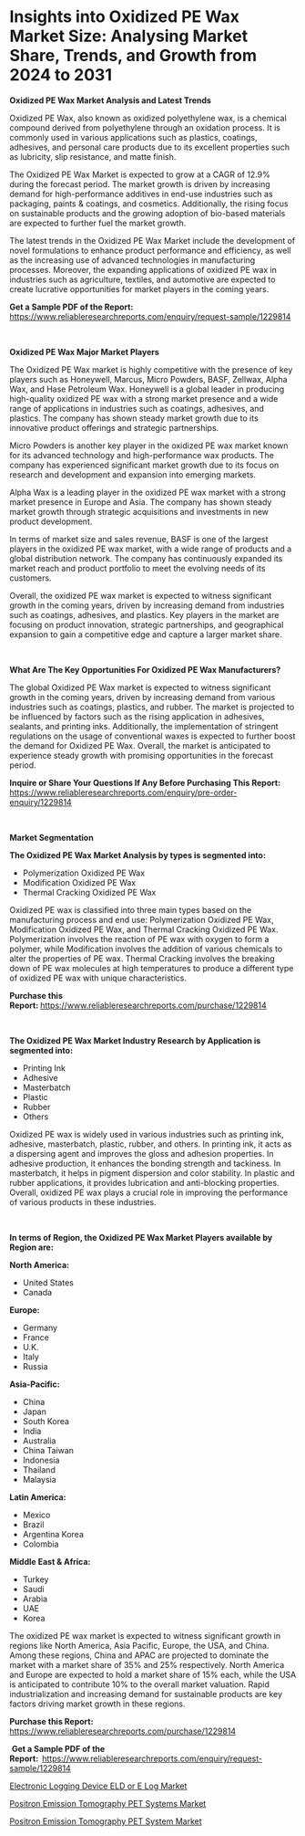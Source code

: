 <p><h1>Insights into Oxidized PE Wax Market Size: Analysing Market Share, Trends, and Growth from 2024 to 2031</h1></p><p><strong>Oxidized PE Wax Market Analysis and Latest Trends</strong></p>
<p><p>Oxidized PE Wax, also known as oxidized polyethylene wax, is a chemical compound derived from polyethylene through an oxidation process. It is commonly used in various applications such as plastics, coatings, adhesives, and personal care products due to its excellent properties such as lubricity, slip resistance, and matte finish.</p><p>The Oxidized PE Wax Market is expected to grow at a CAGR of 12.9% during the forecast period. The market growth is driven by increasing demand for high-performance additives in end-use industries such as packaging, paints & coatings, and cosmetics. Additionally, the rising focus on sustainable products and the growing adoption of bio-based materials are expected to further fuel the market growth.</p><p>The latest trends in the Oxidized PE Wax Market include the development of novel formulations to enhance product performance and efficiency, as well as the increasing use of advanced technologies in manufacturing processes. Moreover, the expanding applications of oxidized PE wax in industries such as agriculture, textiles, and automotive are expected to create lucrative opportunities for market players in the coming years.</p></p>
<p><strong>Get a Sample PDF of the Report:&nbsp;</strong> <a href="https://www.reliableresearchreports.com/enquiry/request-sample/1229814">https://www.reliableresearchreports.com/enquiry/request-sample/1229814</a></p>
<p>&nbsp;</p>
<p><strong>Oxidized PE Wax Major Market Players</strong></p>
<p><p>The Oxidized PE Wax market is highly competitive with the presence of key players such as Honeywell, Marcus, Micro Powders, BASF, Zellwax, Alpha Wax, and Hase Petroleum Wax. Honeywell is a global leader in producing high-quality oxidized PE wax with a strong market presence and a wide range of applications in industries such as coatings, adhesives, and plastics. The company has shown steady market growth due to its innovative product offerings and strategic partnerships.</p><p>Micro Powders is another key player in the oxidized PE wax market known for its advanced technology and high-performance wax products. The company has experienced significant market growth due to its focus on research and development and expansion into emerging markets.</p><p>Alpha Wax is a leading player in the oxidized PE wax market with a strong market presence in Europe and Asia. The company has shown steady market growth through strategic acquisitions and investments in new product development.</p><p>In terms of market size and sales revenue, BASF is one of the largest players in the oxidized PE wax market, with a wide range of products and a global distribution network. The company has continuously expanded its market reach and product portfolio to meet the evolving needs of its customers.</p><p>Overall, the oxidized PE wax market is expected to witness significant growth in the coming years, driven by increasing demand from industries such as coatings, adhesives, and plastics. Key players in the market are focusing on product innovation, strategic partnerships, and geographical expansion to gain a competitive edge and capture a larger market share.</p></p>
<p>&nbsp;</p>
<p><strong>What Are The Key Opportunities For Oxidized PE Wax Manufacturers?</strong></p>
<p><p>The global Oxidized PE Wax market is expected to witness significant growth in the coming years, driven by increasing demand from various industries such as coatings, plastics, and rubber. The market is projected to be influenced by factors such as the rising application in adhesives, sealants, and printing inks. Additionally, the implementation of stringent regulations on the usage of conventional waxes is expected to further boost the demand for Oxidized PE Wax. Overall, the market is anticipated to experience steady growth with promising opportunities in the forecast period.</p></p>
<p><strong>Inquire or Share Your Questions If Any Before Purchasing This Report:</strong> <a href="https://www.reliableresearchreports.com/enquiry/pre-order-enquiry/1229814">https://www.reliableresearchreports.com/enquiry/pre-order-enquiry/1229814</a></p>
<p>&nbsp;</p>
<p><strong>Market Segmentation</strong></p>
<p><strong>The Oxidized PE Wax Market Analysis by types is segmented into:</strong></p>
<p><ul><li>Polymerization Oxidized PE Wax</li><li>Modification Oxidized PE Wax</li><li>Thermal Cracking Oxidized PE Wax</li></ul></p>
<p><p>Oxidized PE wax is classified into three main types based on the manufacturing process and end use: Polymerization Oxidized PE Wax, Modification Oxidized PE Wax, and Thermal Cracking Oxidized PE Wax. Polymerization involves the reaction of PE wax with oxygen to form a polymer, while Modification involves the addition of various chemicals to alter the properties of PE wax. Thermal Cracking involves the breaking down of PE wax molecules at high temperatures to produce a different type of oxidized PE wax with unique characteristics.</p></p>
<p><strong>Purchase this Report:&nbsp;</strong><a href="https://www.reliableresearchreports.com/purchase/1229814">https://www.reliableresearchreports.com/purchase/1229814</a></p>
<p>&nbsp;</p>
<p><strong>The Oxidized PE Wax Market Industry Research by Application is segmented into:</strong></p>
<p><ul><li>Printing Ink</li><li>Adhesive</li><li>Masterbatch</li><li>Plastic</li><li>Rubber</li><li>Others</li></ul></p>
<p><p>Oxidized PE wax is widely used in various industries such as printing ink, adhesive, masterbatch, plastic, rubber, and others. In printing ink, it acts as a dispersing agent and improves the gloss and adhesion properties. In adhesive production, it enhances the bonding strength and tackiness. In masterbatch, it helps in pigment dispersion and color stability. In plastic and rubber applications, it provides lubrication and anti-blocking properties. Overall, oxidized PE wax plays a crucial role in improving the performance of various products in these industries.</p></p>
<p>&nbsp;</p>
<p><strong>In terms of Region, the Oxidized PE Wax Market Players available by Region are:</strong></p>
<p>
    <p> <strong> North America: </strong>
        <ul>
            <li>United States</li>
            <li>Canada</li>
        </ul>
        </p> 
    <p> <strong> Europe: </strong>
        <ul>
            <li>Germany</li>
            <li>France</li>
            <li>U.K.</li>
            <li>Italy</li>
            <li>Russia</li>
        </ul>
        </p> 
    <p> <strong> Asia-Pacific: </strong>
        <ul>
            <li>China</li>
            <li>Japan</li>
            <li>South Korea</li>
            <li>India</li>
            <li>Australia</li>
            <li>China Taiwan</li>
            <li>Indonesia</li>
            <li>Thailand</li>
            <li>Malaysia</li>
        </ul>
        </p> 
    <p> <strong> Latin America: </strong>
        <ul>
            <li>Mexico</li>
            <li>Brazil</li>
            <li>Argentina Korea</li>
            <li>Colombia</li>
        </ul>
        </p> 
    <p> <strong> Middle East & Africa: </strong>
        <ul>
            <li>Turkey</li>
            <li>Saudi</li>
            <li>Arabia</li>
            <li>UAE</li>
            <li>Korea</li>
        </ul>
    </p>
    </p>
<p><p>The oxidized PE wax market is expected to witness significant growth in regions like North America, Asia Pacific, Europe, the USA, and China. Among these regions, China and APAC are projected to dominate the market with a market share of 35% and 25% respectively. North America and Europe are expected to hold a market share of 15% each, while the USA is anticipated to contribute 10% to the overall market valuation. Rapid industrialization and increasing demand for sustainable products are key factors driving market growth in these regions.</p></p>
<p><strong>Purchase this Report: </strong><a href="https://www.reliableresearchreports.com/purchase/1229814">https://www.reliableresearchreports.com/purchase/1229814</a></p>
<p>&nbsp;<strong>Get a Sample PDF of the Report:&nbsp;&nbsp;</strong><a href="https://www.reliableresearchreports.com/enquiry/request-sample/1229814">https://www.reliableresearchreports.com/enquiry/request-sample/1229814</a></p>
<p><strong></strong></p>
<p><p><a href="https://view.publitas.com/reportprime-1/electronic-logging-device-eld-or-e-log-market-size-focuses-on-market-dynamics-in-depth-analysis-and-future-projections-of-its-market-forecasted-for-period-from-2023-to-2030/">Electronic Logging Device ELD or E Log Market</a></p><p><a href="https://view.publitas.com/reportprime-1/positron-emission-tomography-pet-systems-market-size-share-trends-analysis-report-by-material-by-type-by-end-user-by-region-and-segment-forecasts-2023-2030/">Positron Emission Tomography PET Systems Market</a></p><p><a href="https://view.publitas.com/reportprime-1/positron-emission-tomography-pet-system-market-insights-market-players-and-forecast-till-2030/">Positron Emission Tomography PET System Market</a></p></p>